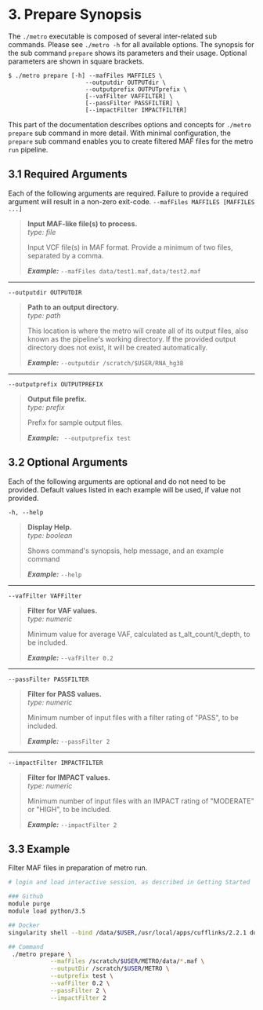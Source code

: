 # 3. Prepare Synopsis
The `./metro` executable is composed of several inter-related sub commands. Please see `./metro -h` for all available options. The synopsis for the sub command `prepare` shows its parameters and their usage. Optional parameters are shown in square brackets.

```
$ ./metro prepare [-h] --mafFiles MAFFILES \
                      --outputdir OUTPUTdir \
                      --outputprefix OUTPUTprefix \
                      [--vafFilter VAFFILTER] \
                      [--passFilter PASSFILTER] \
                      [--impactFilter IMPACTFILTER]
```

This part of the documentation describes options and concepts for `./metro prepare` sub command in more detail. With minimal configuration, the `prepare` sub command enables you to create filtered MAF files for the metro `run` pipeline.

## 3.1 Required Arguments
Each of the following arguments are required. Failure to provide a required argument will result in a non-zero exit-code.
`--mafFiles MAFFILES [MAFFILES ...]`  
> **Input MAF-like file(s) to process.**  
> *type: file*  
> 
> Input VCF file(s) in MAF format. Provide a minimum of two files, separated by a comma.
> 
> ***Example:*** 
> `--mafFiles data/test1.maf,data/test2.maf`
---  
  `--outputdir OUTPUTDIR`
> **Path to an output directory.**   
> *type: path*
>   
> This location is where the metro will create all of its output files, also known as the pipeline's working directory. If the provided output directory does not exist, it will be created automatically.
> 
> ***Example:*** 
> `--outputdir /scratch/$USER/RNA_hg38`
---  
  `--outputprefix OUTPUTPREFIX`
> **Output file prefix.**   
> *type: prefix*
>   
> Prefix for sample output files.
> 
> ***Example:*** 
> ` --outputprefix test`

## 3.2 Optional Arguments
Each of the following arguments are optional and do not need to be provided. Default values listed in each example will be used, if value not provided.

  `-h, --help`            
> **Display Help.**  
> *type: boolean*
> 
> Shows command's synopsis, help message, and an example command
> 
> ***Example:*** 
> `--help`
---  
  `--vafFilter VAFFilter`
> **Filter for VAF values.**   
> *type: numeric*
>   
> Minimum value for average VAF, calculated as t_alt_count/t_depth, to be included.
> 
> ***Example:*** 
> `--vafFilter 0.2`
---
  `--passFilter PASSFILTER`
> **Filter for PASS values.**   
> *type: numeric*
>   
> Minimum number of input files with a filter rating of "PASS", to be included.
> 
> ***Example:*** 
> `--passFilter 2`
---
  `--impactFilter IMPACTFILTER`
> **Filter for IMPACT values.**   
> *type: numeric*
>   
> Minimum number of input files with an IMPACT rating of "MODERATE" or "HIGH", to be included.
> 
> ***Example:*** 
> `--impactFilter 2`

## 3.3 Example
Filter MAF files in preparation of metro run.

```bash 
# login and load interactive session, as described in Getting Started

### Github
module purge
module load python/3.5

## Docker
singularity shell --bind /data/$USER,/usr/local/apps/cufflinks/2.2.1 docker://nciccbr/metro_v1.4:latest

## Command
 ./metro prepare \
            --mafFiles /scratch/$USER/METRO/data/*.maf \
            --outputDir /scratch/$USER/METRO \
            --outprefix test \
            --vafFilter 0.2 \
            --passFilter 2 \
            --impactFilter 2
```
